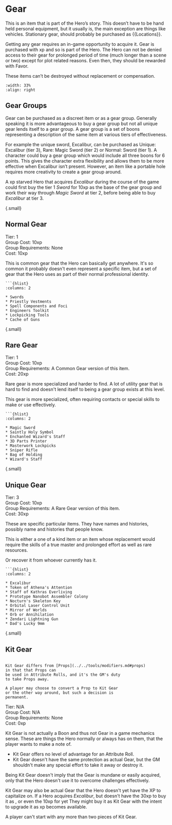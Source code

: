 # Gear

This is an item that is part of the Hero’s story. This
doesn’t have to be hand held personal equipment,
but it usually is, the main exception are things
like vehicles. Stationary gear,
should probably be purchased as {{Locations}}.

Getting any gear requires an in-game opportunity to
acquire it. Gear is purchased with xp and so is part of
the Hero. The Hero can not be denied access to their
gear for prolonged period of time (much longer than a
scene or two) except for plot related reasons. 
Even then,  they
should be rewarded with Favor. 

These items can’t be
destroyed without replacement or compensation.

```{image} /_static/sword_set.jpg
:width: 33%
:align: right
```

## Gear Groups

Gear can be purchased as a discreet item or as a
gear group. Generally speaking it is more advantageous to
buy a gear group but not all unique gear lends itself to a
gear group. A gear group is a set of boons representing a
description of the same item at various tiers of
effectiveness.

For example the unique sword, Excalibur, can be
purchased as Unique: Excalibur (tier 3), Rare: Magic
Sword (tier 2) or Normal: Sword (tier 1). A character
could buy a gear group which would include all three
boons for 6 points. This gives the character extra
flexibility and allows them to be more effective when
Excalibur isn’t present. However, an item like a
portable hole requires more creativity to create a
gear group around.

A xp starved Hero that acquires *Excalibur* during 
the course of the game could first buy the tier 1 *Sword* for 
10xp as the base of the gear group and work their way through
*Magic Sword* at tier 2,  before being able to buy 
*Excalibur* at tier 3. 




{.small}
## Normal Gear

Tier: 1  
Group Cost: 10xp  
Group Requirements: None  
Cost: 10xp

This is common gear that the Hero can basically 
get anywhere.  It's so common it probably doesn't 
even represent a specific item, but a set of gear
that the Hero uses as part of their normal professional 
identity.

```{admonition} Sample Common Gear
```{hlist}
:columns: 2
 
* Swords
* Priestly Vestments
* Spell Components and Foci 
* Engineers Toolkit
* Lockpicking Tools
* Cache of Guns
```

{.small}
## Rare Gear

Tier: 1  
Group Cost: 10xp  
Group Requirements: A Common Gear version of this item.  
Cost: 20xp

Rare gear is more specialized and harder to find. 
A lot of utility gear that is hard to find and doesn't lend
itself to being a gear group exists at this level.  

This gear is more specialized, often requiring contacts
or special skills to make or use effectively.

```{admonition} Sample Rare Gear
```{hlist}
:columns: 2
 
* Magic Sword
* Saintly Holy Symbol
* Enchanted Wizard's Staff
* 3D Parts Printer
* Masterwork Lockpicks
* Sniper Rifle
* Bag of Holding
* Wizard's Staff
```

{.small}
## Unique Gear

Tier: 3  
Group Cost: 10xp  
Group Requirements: A Rare Gear version of this item.  
Cost: 30xp

These are specific particular items.  They 
have names and histories, possibly name and 
histories that people know.  

This is either a one of a kind item or an item whose
replacement would require the skills of a true master
and prolonged effort as well as rare resources.

Or recover it from whoever currently has it.



```{admonition} Sample Unique Gear
```{hlist}
:columns: 2
 
* Excalibur
* Token of Athena's Attention
* Staff of Kathras Everliving
* Prototype Nanobot Assembler Colony
* Nocturn's Skeleton Key
* Orbital Laser Control Unit
* Mirror of Worlds
* Orb or Annihilation
* Zendari Lightning Gun
* Dad's Lucky 9mm
```


{.small}
## Kit Gear


```{sidebar} Kit Gear vs Props

Kit Gear differs from [Props](../../tools/modifiers.md#props) 
in that that Props can 
be used in Attribute Rolls, and it's the GM's duty
to take Props away.

A player may choose to convert a Prop to Kit Gear
or the other way around, but such a decision is 
permanent.
```

Tier: N/A  
Group Cost: N/A  
Group Requirements: None  
Cost: 0xp

Kit Gear is not actually a Boon and thus not Gear in a 
game mechanics sense.  These are things the Hero 
normally or always has on them, that the player wants
to make a note of.  

* Kit Gear offers no level of advantage for an 
Attribute Roll.
* Kit Gear doesn't have the same protection as 
actual Gear, but the GM shouldn't make any special 
effort to take it away or destroy it.

Being Kit Gear doesn't imply that the Gear is mundane or
easily acquired, only that the Hero doesn't use it to
overcome challenges effectively.  

Kit Gear may also be actual Gear that the Hero doesn't
yet have the XP to capitalize on.  If a Hero acquires
 *Excalibur*, but doesn't have the 30xp to buy it as 
[](#rare-gear), or even the 10xp for [](#normal-gear) yet
They might buy it as Kit Gear with the intent to upgrade it
as xp becomes available. 

A player can't start with any more than two pieces of Kit Gear.